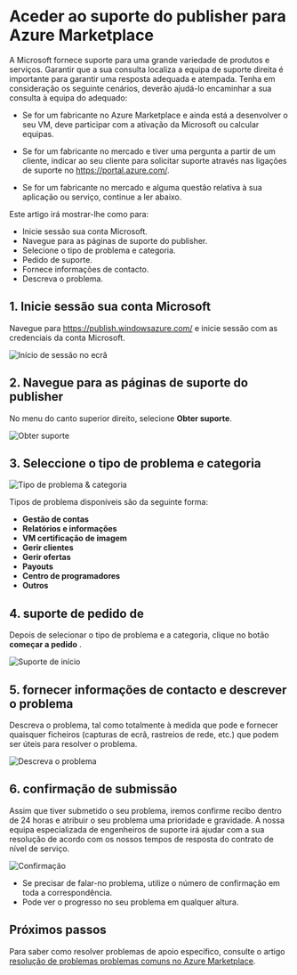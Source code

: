 <properties
   pageTitle="Aceder ao suporte do publisher para Azure Marketplace | Microsoft Azure"
   description="Como aceder e submeta pedidos de suporte do publisher para Azure Marketplace"
   services="marketplace-publishing"
   documentationCenter="na"
   authors="v-jeana"
   manager="lakoch"
   editor=""/>

<tags
   ms.service="marketplace"
   ms.devlang="na"
   ms.topic="article"
   ms.tgt_pltfrm="na"
   ms.workload="na"
   ms.date="12/06/2015"
   ms.author="v-jeana; hascipio"/>


# <a name="accessing-publisher-support-for-the-azure-marketplace"></a>Aceder ao suporte do publisher para Azure Marketplace

A Microsoft fornece suporte para uma grande variedade de produtos e serviços. Garantir que a sua consulta localiza a equipa de suporte direita é importante para garantir uma resposta adequada e atempada. Tenha em consideração os seguinte cenários, deverão ajudá-lo encaminhar a sua consulta à equipa do adequado:

- Se for um fabricante no Azure Marketplace e ainda está a desenvolver o seu VM, deve participar com a ativação da Microsoft ou calcular equipas.

- Se for um fabricante no mercado e tiver uma pergunta a partir de um cliente, indicar ao seu cliente para solicitar suporte através nas ligações de suporte no https://portal.azure.com/.

- Se for um fabricante no mercado e alguma questão relativa à sua aplicação ou serviço, continue a ler abaixo.

Este artigo irá mostrar-lhe como para:

- Inicie sessão sua conta Microsoft.
- Navegue para as páginas de suporte do publisher.
- Selecione o tipo de problema e categoria.
- Pedido de suporte.
- Fornece informações de contacto.
- Descreva o problema.

## <a name="1-sign-in-to-your-microsoft-account"></a>1. Inicie sessão sua conta Microsoft

Navegue para https://publish.windowsazure.com/ e inicie sessão com as credenciais da conta Microsoft.

  ![Início de sessão no ecrã][1]

## <a name="2-navigate-to-the-publisher-support-pages"></a>2. Navegue para as páginas de suporte do publisher

No menu do canto superior direito, selecione **Obter suporte**.

  ![Obter suporte][2]

## <a name="3-select-the-problem-type-and-category"></a>3. Seleccione o tipo de problema e categoria

![Tipo de problema & categoria][3]

Tipos de problema disponíveis são da seguinte forma:

  - **Gestão de contas**
  - **Relatórios e informações**
  - **VM certificação de imagem**
  - **Gerir clientes**
  - **Gerir ofertas**
  - **Payouts**
  - **Centro de programadores**
  - **Outros**

## <a name="4-request-support"></a>4. suporte de pedido de

Depois de selecionar o tipo de problema e a categoria, clique no botão **começar a pedido** .

![Suporte de início][4]

## <a name="5-provide-contact-information-and-describe-the-problem"></a>5. fornecer informações de contacto e descrever o problema

Descreva o problema, tal como totalmente à medida que pode e fornecer quaisquer ficheiros (capturas de ecrã, rastreios de rede, etc.) que podem ser úteis para resolver o problema.

![Descreva o problema][5]

## <a name="6-submission-confirmation"></a>6. confirmação de submissão

Assim que tiver submetido o seu problema, iremos confirme recibo dentro de 24 horas e atribuir o seu problema uma prioridade e gravidade. A nossa equipa especializada de engenheiros de suporte irá ajudar com a sua resolução de acordo com os nossos tempos de resposta do contrato de nível de serviço.

![Confirmação][6]
+ Se precisar de falar-no problema, utilize o número de confirmação em toda a correspondência.
+ Pode ver o progresso no seu problema em qualquer altura.

## <a name="next-steps"></a>Próximos passos

Para saber como resolver problemas de apoio específico, consulte o artigo [resolução de problemas problemas comuns no Azure Marketplace](marketplace-publishing-support-common-issues.md).

[1]: ./media/marketplace-publishing-get-publisher-support/step1.png
[2]: ./media/marketplace-publishing-get-publisher-support/step2.png
[3]: ./media/marketplace-publishing-get-publisher-support/step3.png
[4]: ./media/marketplace-publishing-get-publisher-support/step4.png
[5]: ./media/marketplace-publishing-get-publisher-support/step5.png
[6]: ./media/marketplace-publishing-get-publisher-support/step6.png
